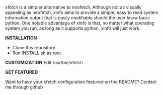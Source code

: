 xfetch is a simpler alternative to neofetch. Although not as visually appealing as neofetch, xinfo aims to provide a simple, easy to read system information output that is easily modifiable should the user know basic python. One notable advantage of xinfo is that, no matter what operating system you run, as long as it supports python, xinfo will just work.

**INSTALLATION**
- Clone this repository
- Run INSTALL.sh as root

**CUSTOMIZATION**
Edit /usr/bin/xfetch

**GET FEATURED**

Want to have your xfetch configuration featured on the README? Contact me through github
